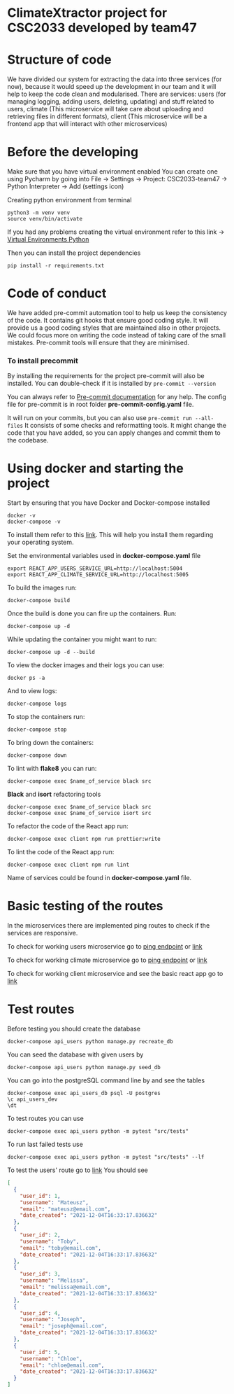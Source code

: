 # ClimateXtractor project for CSC2033 developed by team47

# Structure of code

We have divided our system for extracting the data into three services (for now), because it would speed up the
development in our team and it will help to keep the code clean and modularised.
There are services: users (for managing logging, adding users, deleting, updating) and stuff related to users,
climate (This microservice will take care about uploading and retrieving files in different formats),
client (This microservice will be a frontend app that will interact with other microservices)

# Before the developing

Make sure that you have virtual environment enabled
You can create one using Pycharm by going into File -> Settings -> Project: CSC2033-team47 -> Python Interpreter ->
Add (settings icon)

Creating python environment from terminal

```shell
python3 -m venv venv
source venv/bin/activate
```

If you had any problems creating the virtual environment refer to this link ->
[Virtual Environments Python](https://docs.python.org/3/tutorial/venv.html)

Then you can install the project dependencies

```shell
pip install -r requirements.txt
```

# Code of conduct

We have added pre-commit automation tool to help us keep the consistency of the code.
It contains git hooks that ensure good coding style. It will provide us a good coding styles
that are maintained also in other projects. We could focus more on writing the code instead of
taking care of the small mistakes. Pre-commit tools will ensure that they are minimised.

### To install precommit

By installing the requirements for the project pre-commit will also be installed.
You can double-check if it is installed by `pre-commit --version`

You can always refer to [Pre-commit documentation](https://pre-commit.com/) for any help.
The config file for pre-commit is in root folder **pre-commit-config.yaml** file.

It will run on your commits, but you can also use `pre-commit run --all-files`
It consists of some checks and reformatting tools. It might change the code that you have added,
so you can apply changes and commit them to the codebase.

# Using docker and starting the project

Start by ensuring that you have Docker and Docker-compose installed

```shell
docker -v
docker-compose -v
```

To install them refer to this [link](https://docs.docker.com/get-docker/). This will help you install them
regarding your operating system.

Set the environmental variables used in **docker-compose.yaml** file

```shell
export REACT_APP_USERS_SERVICE_URL=http://localhost:5004
export REACT_APP_CLIMATE_SERVICE_URL=http://localhost:5005
```

To build the images run:

```shell
docker-compose build
```

Once the build is done you can fire up the containers. Run:

```shell
docker-compose up -d
```

While updating the container you might want to run:

```shell
docker-compose up -d --build
```

To view the docker images and their logs you can use:

```shell
docker ps -a
```

And to view logs:

```shell
docker-compose logs
```

To stop the containers run:

```shell
docker-compose stop
```

To bring down the containers:

```shell
docker-compose down
```

To lint with **flake8** you can run:

```shell
docker-compose exec $name_of_service black src
```

**Black** and **isort** refactoring tools

```shell
docker-compose exec $name_of_service black src
docker-compose exec $name_of_service isort src
```

To refactor the code of the React app run:

```shell
docker-compose exec client npm run prettier:write
```

To lint the code of the React app run:

```shell
docker-compose exec client npm run lint
```

Name of services could be found in **docker-compose.yaml** file.

# Basic testing of the routes

In the microservices there are implemented ping routes to check if the services are responsive.

To check for working users microservice go to [ping endpoint](http://localhost:5004/ping) or [link](http://localhost:5004/)

To check for working climate microservice go to [ping endpoint](http://localhost:5005/ping) or [link](http://localhost:5005/)

To check for working client microservice and see the basic react app go to [link](http://localhost:3007/)

# Test routes

Before testing you should create the database

```shell
docker-compose api_users python manage.py recreate_db
```

You can seed the database with given users by

```shell
docker-compose api_users python manage.py seed_db
```

You can go into the postgreSQL command line by and see the tables

```shell
docker-compose exec api_users_db psql -U postgres
\c api_users_dev
\dt
```

To test routes you can use

```shell
docker-compose exec api_users python -m pytest "src/tests"
```

To run last failed tests use

```shell
docker-compose exec api_users python -m pytest "src/tests" --lf
```

To test the users' route go to [link](http://localhost:5004/users)
You should see

```json
[
  {
    "user_id": 1,
    "username": "Mateusz",
    "email": "mateusz@email.com",
    "date_created": "2021-12-04T16:33:17.836632"
  },
  {
    "user_id": 2,
    "username": "Toby",
    "email": "toby@email.com",
    "date_created": "2021-12-04T16:33:17.836632"
  },
  {
    "user_id": 3,
    "username": "Melissa",
    "email": "melissa@email.com",
    "date_created": "2021-12-04T16:33:17.836632"
  },
  {
    "user_id": 4,
    "username": "Joseph",
    "email": "joseph@email.com",
    "date_created": "2021-12-04T16:33:17.836632"
  },
  {
    "user_id": 5,
    "username": "Chloe",
    "email": "chloe@email.com",
    "date_created": "2021-12-04T16:33:17.836632"
  }
]
```
